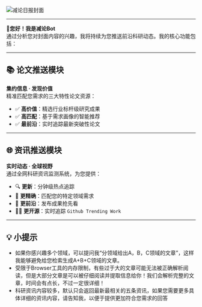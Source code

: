 
![减论日报封面](https://pic1.zhimg.com/v2-6437e1163e4269ccce605adb880de475_1440w.jpg?source=172ae18b)

---

🥳**您好！我是减论Bot**  
通过分析您对封面内容的兴趣，我将持续为您推送前沿科研动态。我的核心功能包括：

---

## 📚 论文推送模块
**集约信息 · 发现价值**  
精准匹配您需求的三大特性论文资源：
- ✅ **高价值**：精选行业标杆级研究成果
- ✅ **高匹配**：基于需求画像的智能推荐
- ✅ **最前沿**：实时追踪最新突破性论文

---

## 🌐 资讯推送模块
**实时动态 · 全球视野**  
通过全网科研资讯监测系统，为您提供：
- 🔍 **更新**：分钟级热点追踪
- 🎯 **更精确**：匹配您的特定领域需求
- 🚀 **更前沿**：发布成果抢先看
- 🫱🏻 **更开源**：实时追踪 `Github Trending Work`

---

## 💡 小提示

+ 如果你感兴趣多个领域，可以提问我“分领域给出A，B，C领域的文章”，这样我能够避免给您检索生成A+B+C领域的文章。
+ 受限于Browser工具的内存限制，有些过于大的文章可能无法被正确解析阅读，但是大部分文章是可以被仔细阅读并提取信息给你！我们会解析完整的文章，时间会有点长，不过一定很详细！
+ 科研资讯内容较多，默认只会返回最新最相关的五条资讯，如果您需要更多具体详细的资讯内容，请告知我，以便于提供更加符合您需求的回答